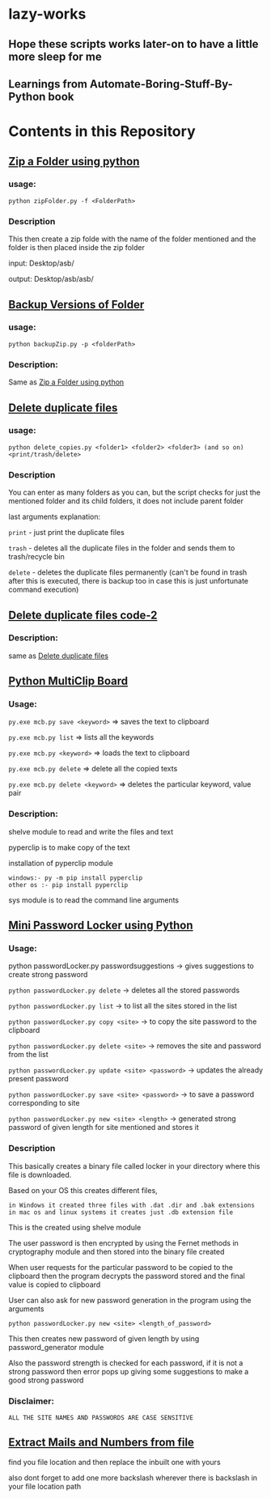 # lazy-works

## Hope these scripts works later-on to have a little more sleep for me
## Learnings from Automate-Boring-Stuff-By-Python book

# Contents in this Repository

## [Zip a Folder using python](./zipFolder.py)

### usage: 
`python zipFolder.py -f <FolderPath>`

### Description

This then create a zip folde with the name of the folder mentioned and the folder is then placed inside the zip folder

input: Desktop/asb/<file>

output: Desktop/asb<zipFolder>/asb/<files>

## [Backup Versions of Folder](./backupZip.py)

### usage: 
`python backupZip.py -p <folderPath>`

### Description:
Same as [Zip a Folder using python](./zipFolder.py)

## [Delete duplicate files](./delete_copies.py)

### usage:
`python delete_copies.py <folder1> <folder2> <folder3> (and so on) <print/trash/delete>`

### Description
You can enter as many folders as you can, but the script checks for just the mentioned folder and its child folders, it does not include parent folder

last arguments explanation:

  `print` - just print the duplicate files

  `trash` - deletes all the duplicate files in the folder and sends them to trash/recycle bin
  
  `delete` - deletes the duplicate files permanently (can't be found in trash after this is executed, there is backup too in case this is just unfortunate command execution)

## [Delete duplicate files code-2](./copies.py)

### Description:
same as [Delete duplicate files](./delete_copies.py)

## [Python MultiClip Board](./mcb.py)

### Usage:

`py.exe mcb.py save <keyword>` => saves the text to clipboard

`py.exe mcb.py list` => lists all the keywords

`py.exe mcb.py <keyword>` => loads the text to clipboard

`py.exe mcb.py delete` => delete all the copied texts

`py.exe mcb.py delete <keyword>` => deletes the particular keyword, value pair

### Description: 
shelve module to read and write the files and text

pyperclip is to make copy of the text

installation of pyperclip module

    windows:- py -m pip install pyperclip
    other os :- pip install pyperclip

sys module is to read the command line arguments


## [Mini Password Locker using Python](./passwordLocker.py)

### Usage:
python passwordLocker.py passwordsuggestions -> gives suggestions to create strong password

`python passwordLocker.py delete` -> deletes all the stored passwords

`python passwordLocker.py list` -> to list all the sites stored in the list

`python passwordLocker.py copy <site>` -> to copy the site password to the clipboard

`python passwordLocker.py delete <site>` -> removes the site and password from the list

`python passwordLocker.py update <site> <password>` -> updates the already present password

`python passwordLocker.py save <site> <password>` -> to save a password corresponding to site

`python passwordLocker.py new <site> <length>` -> generated strong password of given length for site mentioned and stores it

### Description
This basically creates a binary file called locker in your directory where this file is downloaded.

Based on your OS this creates different files,
    
    in Windows it created three files with .dat .dir and .bak extensions
    in mac os and linux systems it creates just .db extension file

This is the created using shelve module

The user password is then encrypted by using the Fernet methods in cryptography module and then stored into the binary file created

When user requests for the particular password to be copied to the clipboard then the program decrypts the password stored and the final value is copied to clipboard

User can also ask for new password generation in the program using the arguments
    
    python passwordLocker.py new <site> <length_of_password>

This then creates new password of given length by using password_generator module

Also the password strength is checked for each password, if it is not a strong password then error pops up giving some suggestions to make a good strong password


### Disclaimer:
`ALL THE SITE NAMES AND PASSWORDS ARE CASE SENSITIVE`

## [Extract Mails and Numbers from file](./ExtractNumbers_Mail.py)

find you file location and then replace the inbuilt one with yours

also dont forget to add one more backslash wherever there is backslash in your file location path
